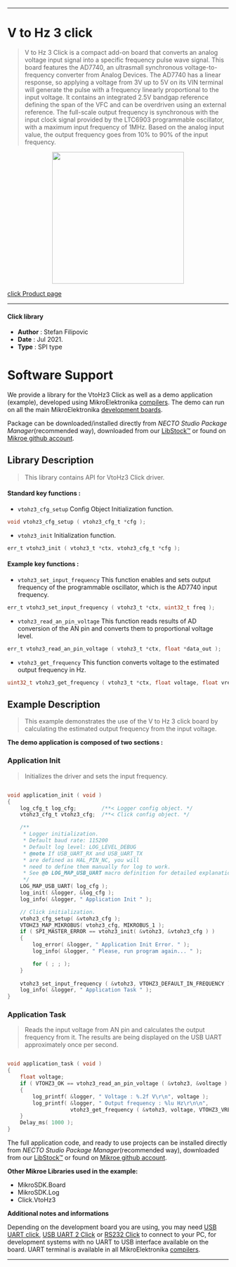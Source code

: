 
---
# V to Hz 3 click

> V to Hz 3 Click is a compact add-on board that converts an analog voltage input signal into a specific frequency pulse wave signal. This board features the AD7740, an ultrasmall synchronous voltage-to-frequency converter from Analog Devices. The AD7740 has a linear response, so applying a voltage from 3V up to 5V on its VIN terminal will generate the pulse with a frequency linearly proportional to the input voltage. It contains an integrated 2.5V bandgap reference defining the span of the VFC and can be overdriven using an external reference. The full-scale output frequency is synchronous with the input clock signal provided by the LTC6903 programmable oscillator, with a maximum input frequency of 1MHz. Based on the analog input value, the output frequency goes from 10% to 90% of the input frequency.

<p align="center">
  <img src="https://download.mikroe.com/images/click_for_ide/vtohz3_click.png" height=300px>
</p>

[click Product page](https://www.mikroe.com/v-to-hz-3-click)

---


#### Click library

- **Author**        : Stefan Filipovic
- **Date**          : Jul 2021.
- **Type**          : SPI type


# Software Support

We provide a library for the VtoHz3 Click
as well as a demo application (example), developed using MikroElektronika
[compilers](https://www.mikroe.com/necto-studio).
The demo can run on all the main MikroElektronika [development boards](https://www.mikroe.com/development-boards).

Package can be downloaded/installed directly from *NECTO Studio Package Manager*(recommended way), downloaded from our [LibStock&trade;](https://libstock.mikroe.com) or found on [Mikroe github account](https://github.com/MikroElektronika/mikrosdk_click_v2/tree/master/clicks).

## Library Description

> This library contains API for VtoHz3 Click driver.

#### Standard key functions :

- `vtohz3_cfg_setup` Config Object Initialization function.
```c
void vtohz3_cfg_setup ( vtohz3_cfg_t *cfg );
```

- `vtohz3_init` Initialization function.
```c
err_t vtohz3_init ( vtohz3_t *ctx, vtohz3_cfg_t *cfg );
```

#### Example key functions :

- `vtohz3_set_input_frequency` This function enables and sets output frequency of the programmable oscillator, which is the AD7740 input frequency.
```c
err_t vtohz3_set_input_frequency ( vtohz3_t *ctx, uint32_t freq );
```

- `vtohz3_read_an_pin_voltage` This function reads results of AD conversion of the AN pin and converts them to proportional voltage level.
```c
err_t vtohz3_read_an_pin_voltage ( vtohz3_t *ctx, float *data_out );
```

- `vtohz3_get_frequency` This function converts voltage to the estimated output frequency in Hz.
```c
uint32_t vtohz3_get_frequency ( vtohz3_t *ctx, float voltage, float vref_in );
```

## Example Description

> This example demonstrates the use of the V to Hz 3 click board by calculating the estimated output frequency from the input voltage.

**The demo application is composed of two sections :**

### Application Init

> Initializes the driver and sets the input frequency.

```c

void application_init ( void )
{
    log_cfg_t log_cfg;        /**< Logger config object. */
    vtohz3_cfg_t vtohz3_cfg;  /**< Click config object. */

    /** 
     * Logger initialization.
     * Default baud rate: 115200
     * Default log level: LOG_LEVEL_DEBUG
     * @note If USB_UART_RX and USB_UART_TX 
     * are defined as HAL_PIN_NC, you will 
     * need to define them manually for log to work. 
     * See @b LOG_MAP_USB_UART macro definition for detailed explanation.
     */
    LOG_MAP_USB_UART( log_cfg );
    log_init( &logger, &log_cfg );
    log_info( &logger, " Application Init " );

    // Click initialization.
    vtohz3_cfg_setup( &vtohz3_cfg );
    VTOHZ3_MAP_MIKROBUS( vtohz3_cfg, MIKROBUS_1 );
    if ( SPI_MASTER_ERROR == vtohz3_init( &vtohz3, &vtohz3_cfg ) ) 
    {
        log_error( &logger, " Application Init Error. " );
        log_info( &logger, " Please, run program again... " );

        for ( ; ; );
    }
    
    vtohz3_set_input_frequency ( &vtohz3, VTOHZ3_DEFAULT_IN_FREQUENCY );
    log_info( &logger, " Application Task " );
}

```

### Application Task

> Reads the input voltage from AN pin and calculates the output frequency from it. The results are being displayed on the USB UART approximately once per second.

```c

void application_task ( void )
{
    float voltage;
    if ( VTOHZ3_OK == vtohz3_read_an_pin_voltage ( &vtohz3, &voltage ) ) 
    {
        log_printf( &logger, " Voltage : %.2f V\r\n", voltage );
        log_printf( &logger, " Output frequency : %lu Hz\r\n\n", 
                    vtohz3_get_frequency ( &vtohz3, voltage, VTOHZ3_VREF_INTERNAL_2V5 ) );
    }
    Delay_ms( 1000 );
}

```

The full application code, and ready to use projects can be installed directly from *NECTO Studio Package Manager*(recommended way), downloaded from our [LibStock&trade;](https://libstock.mikroe.com) or found on [Mikroe github account](https://github.com/MikroElektronika/mikrosdk_click_v2/tree/master/clicks).

**Other Mikroe Libraries used in the example:**

- MikroSDK.Board
- MikroSDK.Log
- Click.VtoHz3

**Additional notes and informations**

Depending on the development board you are using, you may need
[USB UART click](https://www.mikroe.com/usb-uart-click),
[USB UART 2 Click](https://www.mikroe.com/usb-uart-2-click) or
[RS232 Click](https://www.mikroe.com/rs232-click) to connect to your PC, for
development systems with no UART to USB interface available on the board. UART
terminal is available in all MikroElektronika
[compilers](https://shop.mikroe.com/compilers).

---

